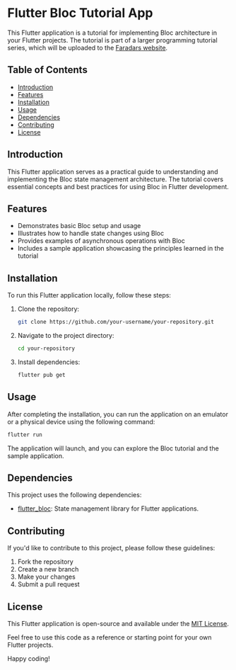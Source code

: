 # Flutter Bloc Tutorial App

This Flutter application is a tutorial for implementing Bloc architecture in your Flutter projects. The tutorial is part of a larger programming tutorial series, which will be uploaded to the [Faradars website](https://faradars.org).

## Table of Contents

- [Introduction](#introduction)
- [Features](#features)
- [Installation](#installation)
- [Usage](#usage)
- [Dependencies](#dependencies)
- [Contributing](#contributing)
- [License](#license)

## Introduction

This Flutter application serves as a practical guide to understanding and implementing the Bloc state management architecture. The tutorial covers essential concepts and best practices for using Bloc in Flutter development.

## Features

- Demonstrates basic Bloc setup and usage
- Illustrates how to handle state changes using Bloc
- Provides examples of asynchronous operations with Bloc
- Includes a sample application showcasing the principles learned in the tutorial

## Installation

To run this Flutter application locally, follow these steps:

1. Clone the repository:

   ```bash
   git clone https://github.com/your-username/your-repository.git
   ```

2. Navigate to the project directory:

   ```bash
   cd your-repository
   ```

3. Install dependencies:

   ```bash
   flutter pub get
   ```

## Usage

After completing the installation, you can run the application on an emulator or a physical device using the following command:

```bash
flutter run
```

The application will launch, and you can explore the Bloc tutorial and the sample application.

## Dependencies

This project uses the following dependencies:

- [flutter_bloc](https://pub.dev/packages/flutter_bloc): State management library for Flutter applications.

## Contributing

If you'd like to contribute to this project, please follow these guidelines:

1. Fork the repository
2. Create a new branch
3. Make your changes
4. Submit a pull request

## License

This Flutter application is open-source and available under the [MIT License](LICENSE).

Feel free to use this code as a reference or starting point for your own Flutter projects.

Happy coding!
